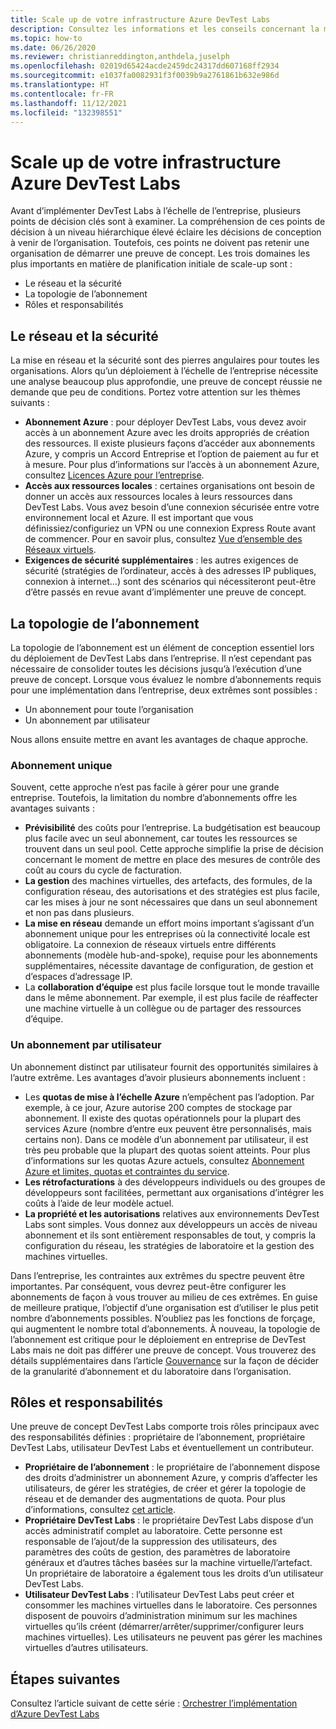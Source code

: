 ```yaml
---
title: Scale up de votre infrastructure Azure DevTest Labs
description: Consultez les informations et les conseils concernant la mise à l’échelle de votre infrastructure Azure DevTest Labs.
ms.topic: how-to
ms.date: 06/26/2020
ms.reviewer: christianreddington,anthdela,juselph
ms.openlocfilehash: 02019d65424acde2459dc24317dd607168ff2934
ms.sourcegitcommit: e1037fa0082931f3f0039b9a2761861b632e986d
ms.translationtype: HT
ms.contentlocale: fr-FR
ms.lasthandoff: 11/12/2021
ms.locfileid: "132398551"
---
```

# <a name="scale-up-your-azure-devtest-labs-infrastructure"></a>Scale up de votre infrastructure Azure DevTest Labs
Avant d’implémenter DevTest Labs à l’échelle de l’entreprise, plusieurs points de décision clés sont à examiner. La compréhension de ces points de décision à un niveau hiérarchique élevé éclaire les décisions de conception à venir de l’organisation. Toutefois, ces points ne doivent pas retenir une organisation de démarrer une preuve de concept. Les trois domaines les plus importants en matière de planification initiale de scale-up sont :

- Le réseau et la sécurité
- La topologie de l’abonnement
- Rôles et responsabilités

## <a name="networking-and-security"></a>Le réseau et la sécurité
La mise en réseau et la sécurité sont des pierres angulaires pour toutes les organisations. Alors qu’un déploiement à l’échelle de l’entreprise nécessite une analyse beaucoup plus approfondie, une preuve de concept réussie ne demande que peu de conditions. Portez votre attention sur les thèmes suivants :

- **Abonnement Azure** : pour déployer DevTest Labs, vous devez avoir accès à un abonnement Azure avec les droits appropriés de création des ressources. Il existe plusieurs façons d’accéder aux abonnements Azure, y compris un Accord Entreprise et l’option de paiement au fur et à mesure. Pour plus d’informations sur l’accès à un abonnement Azure, consultez [Licences Azure pour l’entreprise](https://azure.microsoft.com/pricing/enterprise-agreement/).
- **Accès aux ressources locales** : certaines organisations ont besoin de donner un accès aux ressources locales à leurs ressources dans DevTest Labs. Vous avez besoin d’une connexion sécurisée entre votre environnement local et Azure. Il est important que vous définissiez/configuriez un VPN ou une connexion Express Route avant de commencer. Pour en savoir plus, consultez [Vue d’ensemble des Réseaux virtuels](../virtual-network/virtual-networks-overview.md).
- **Exigences de sécurité supplémentaires** : les autres exigences de sécurité (stratégies de l’ordinateur, accès à des adresses IP publiques, connexion à internet...) sont des scénarios qui nécessiteront peut-être d’être passés en revue avant d’implémenter une preuve de concept. 

## <a name="subscription-topology"></a>La topologie de l’abonnement
La topologie de l’abonnement est un élément de conception essentiel lors du déploiement de DevTest Labs dans l’entreprise. Il n’est cependant pas nécessaire de consolider toutes les décisions jusqu’à l’exécution d’une preuve de concept. Lorsque vous évaluez le nombre d’abonnements requis pour une implémentation dans l’entreprise, deux extrêmes sont possibles : 

- Un abonnement pour toute l’organisation
- Un abonnement par utilisateur

Nous allons ensuite mettre en avant les avantages de chaque approche.

### <a name="one-subscription"></a>Abonnement unique
Souvent, cette approche n’est pas facile à gérer pour une grande entreprise. Toutefois, la limitation du nombre d’abonnements offre les avantages suivants :

- **Prévisibilité** des coûts pour l’entreprise.  La budgétisation est beaucoup plus facile avec un seul abonnement, car toutes les ressources se trouvent dans un seul pool. Cette approche simplifie la prise de décision concernant le moment de mettre en place des mesures de contrôle des coût au cours du cycle de facturation.
- **La gestion** des machines virtuelles, des artefacts, des formules, de la configuration réseau, des autorisations et des stratégies est plus facile, car les mises à jour ne sont nécessaires que dans un seul abonnement et non pas dans plusieurs.
- **La mise en réseau** demande un effort moins important s’agissant d’un abonnement unique pour les entreprises où la connectivité locale est obligatoire. La connexion de réseaux virtuels entre différents abonnements (modèle hub-and-spoke), requise pour les abonnements supplémentaires, nécessite davantage de configuration, de gestion et d’espaces d’adressage IP.
- La **collaboration d’équipe** est plus facile lorsque tout le monde travaille dans le même abonnement. Par exemple, il est plus facile de réaffecter une machine virtuelle à un collègue ou de partager des ressources d’équipe.

### <a name="subscription-per-user"></a>Un abonnement par utilisateur
Un abonnement distinct par utilisateur fournit des opportunités similaires à l’autre extrême. Les avantages d’avoir plusieurs abonnements incluent :

- Les **quotas de mise à l’échelle Azure** n’empêchent pas l’adoption. Par exemple, à ce jour, Azure autorise 200 comptes de stockage par abonnement. Il existe des quotas opérationnels pour la plupart des services Azure (nombre d’entre eux peuvent être personnalisés, mais certains non). Dans ce modèle d’un abonnement par utilisateur, il est très peu probable que la plupart des quotas soient atteints. Pour plus d’informations sur les quotas Azure actuels, consultez [Abonnement Azure et limites, quotas et contraintes du service](../azure-resource-manager/management/azure-subscription-service-limits.md).
- **Les rétrofacturations** à des développeurs individuels ou des groupes de développeurs sont facilitées, permettant aux organisations d’intégrer les coûts à l’aide de leur modèle actuel.
- **La propriété et les autorisations** relatives aux environnements DevTest Labs sont simples. Vous donnez aux développeurs un accès de niveau abonnement et ils sont entièrement responsables de tout, y compris la configuration du réseau, les stratégies de laboratoire et la gestion des machines virtuelles.

Dans l’entreprise, les contraintes aux extrêmes du spectre peuvent être importantes. Par conséquent, vous devrez peut-être configurer les abonnements de façon à vous trouver au milieu de ces extrêmes. En guise de meilleure pratique, l’objectif d’une organisation est d’utiliser le plus petit nombre d’abonnements possibles. N’oubliez pas les fonctions de forçage, qui augmentent le nombre total d’abonnements. À nouveau, la topologie de l’abonnement est critique pour le déploiement en entreprise de DevTest Labs mais ne doit pas différer une preuve de concept. Vous trouverez des détails supplémentaires dans l’article [Gouvernance](devtest-lab-guidance-governance-policy-compliance.md) sur la façon de décider de la granularité d’abonnement et du laboratoire dans l’organisation.

## <a name="roles-and-responsibilities"></a>Rôles et responsabilités
Une preuve de concept DevTest Labs comporte trois rôles principaux avec des responsabilités définies : propriétaire de l’abonnement, propriétaire DevTest Labs, utilisateur DevTest Labs et éventuellement un contributeur.

- **Propriétaire de l’abonnement** : le propriétaire de l’abonnement dispose des droits d’administrer un abonnement Azure, y compris d’affecter les utilisateurs, de gérer les stratégies, de créer et gérer la topologie de réseau et de demander des augmentations de quota. Pour plus d’informations, consultez [cet article](../role-based-access-control/rbac-and-directory-admin-roles.md).
- **Propriétaire DevTest Labs** : le propriétaire DevTest Labs dispose d’un accès administratif complet au laboratoire. Cette personne est responsable de l’ajout/de la suppression des utilisateurs, des paramètres des coûts de gestion, des paramètres de laboratoire généraux et d’autres tâches basées sur la machine virtuelle/l’artefact. Un propriétaire de laboratoire a également tous les droits d’un utilisateur DevTest Labs.
- **Utilisateur DevTest Labs** : l’utilisateur DevTest Labs peut créer et consommer les machines virtuelles dans le laboratoire. Ces personnes disposent de pouvoirs d’administration minimum sur les machines virtuelles qu’ils créent (démarrer/arrêter/supprimer/configurer leurs machines virtuelles). Les utilisateurs ne peuvent pas gérer les machines virtuelles d’autres utilisateurs.

## <a name="next-steps"></a>Étapes suivantes
Consultez l’article suivant de cette série : [Orchestrer l’implémentation d’Azure DevTest Labs](devtest-lab-guidance-orchestrate-implementation.md)